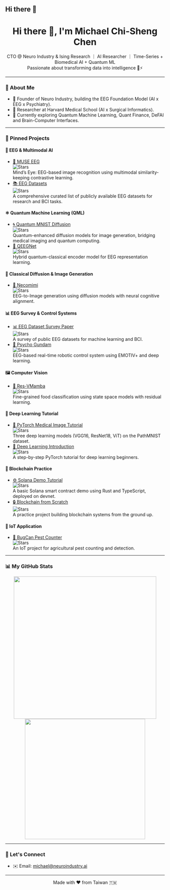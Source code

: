 ## Hi there 👋

<!--
**ChiShengChen/ChiShengChen** is a ✨ _special_ ✨ repository because its `README.md` (this file) appears on your GitHub profile.

Here are some ideas to get you started:

- 🔭 I’m currently working on ...
- 🌱 I’m currently learning ...
- 👯 I’m looking to collaborate on ...
- 🤔 I’m looking for help with ...
- 💬 Ask me about ...
- 📫 How to reach me: ...
- 😄 Pronouns: ...
- ⚡ Fun fact: ...
-->


<h1 align="center">Hi there 👋, I'm Michael Chi-Sheng Chen</h1>

<p align="center">
  CTO @ Neuro Industry & Ising Research ｜ AI Researcher ｜ Time-Series + Biomedical AI + Quantum ML <br>
  Passionate about transforming data into intelligence 🧠⚡️
</p>

---

### 🚀 About Me

- 🧠 Founder of Neuro Industry, building the EEG Foundation Model (AI x EEG x Psychiatry).
- 🧪 Researcher at Harvard Medical School (AI x Surgical Informatics).
- 🌱 Currently exploring Quantum Machine Learning, Quant Finance, DeFAI and Brain-Computer Interfaces.
<!--
- 📄 [My CV](https://github.com/ChiShengChen/CV)
-->
---

### 📌 Pinned Projects

#### 🧠 EEG & Multimodal AI
- [🧠 MUSE EEG](https://github.com/ChiShengChen/MUSE_EEG)  
  ![Stars](https://img.shields.io/github/stars/ChiShengChen/MUSE_EEG?style=social)  
  Mind’s Eye: EEG-based image recognition using multimodal similarity-keeping contrastive learning.  
- [📚 EEG Datasets](https://github.com/ChiShengChen/EEG-Datasets)  
  ![Stars](https://img.shields.io/github/stars/ChiShengChen/EEG-Datasets?style=social)  
  A comprehensive curated list of publicly available EEG datasets for research and BCI tasks.

#### ⚛️ Quantum Machine Learning (QML)
- [🌀 Quantum MNIST Diffusion](https://github.com/ChiShengChen/Quantum_MNIST_Diffusion)  
  ![Stars](https://img.shields.io/github/stars/ChiShengChen/Quantum_MNIST_Diffusion?style=social)  
  Quantum-enhanced diffusion models for image generation, bridging medical imaging and quantum computing.  
- [🧬 QEEGNet](https://github.com/ChiShengChen/QEEGNet)  
  ![Stars](https://img.shields.io/github/stars/ChiShengChen/QEEGNet?style=social)  
  Hybrid quantum-classical encoder model for EEG representation learning.

#### 🧬 Classical Diffusion & Image Generation
- [🧠 Necomimi](https://github.com/ChiShengChen/Necomimi)  
  ![Stars](https://img.shields.io/github/stars/ChiShengChen/Necomimi?style=social)  
  EEG-to-Image generation using diffusion models with neural cognitive alignment.

#### 📊 EEG Survey & Control Systems
- [📊 EEG Dataset Survey Paper](https://github.com/ChiShengChen/eeg-dataset-survey)  
  ![Stars](https://img.shields.io/github/stars/ChiShengChen/eeg-dataset-survey?style=social)  
  A survey of public EEG datasets for machine learning and BCI.  
- [🤖 Psycho Gundam](https://github.com/ChiShengChen/psycho-gundam)  
  ![Stars](https://img.shields.io/github/stars/ChiShengChen/psycho-gundam?style=social)  
  EEG-based real-time robotic control system using EMOTIV+ and deep learning.

#### 🖼️ Computer Vision
- [🍱 Res-VMamba](https://github.com/ChiShengChen/ResVMamba)  
  ![Stars](https://img.shields.io/github/stars/ChiShengChen/ResVMamba?style=social)  
  Fine-grained food classification using state space models with residual learning.

#### 🧪 Deep Learning Tutorial
- [🧠 PyTorch Medical Image Tutorial](https://github.com/ChiShengChen/pytorch_deep_learning_medimg_tutorial)  
  ![Stars](https://img.shields.io/github/stars/ChiShengChen/pytorch_deep_learning_medimg_tutorial?style=social)  
  Three deep learning models (VGG16, ResNet18, ViT) on the PathMNIST dataset.  
- [📘 Deep Learning Introduction](https://github.com/ChiShengChen/Deep_learning_introducrion)  
  ![Stars](https://img.shields.io/github/stars/ChiShengChen/Deep_learning_introducrion?style=social)  
  A step-by-step PyTorch tutorial for deep learning beginners.

#### 🔗 Blockchain Practice
- [⚙️ Solana Demo Tutorial](https://github.com/ChiShengChen/Solana_Demo_Tutorial)  
  ![Stars](https://img.shields.io/github/stars/ChiShengChen/Solana_Demo_Tutorial?style=social)  
  A basic Solana smart contract demo using Rust and TypeScript, deployed on devnet.  
- [🔒 Blockchain from Scratch](https://github.com/ChiShengChen/blockchain_practice)  
  ![Stars](https://img.shields.io/github/stars/ChiShengChen/blockchain_practice?style=social)  
  A practice project building blockchain systems from the ground up.

#### 🌾 IoT Application
- [🐞 BugCan Pest Counter](https://github.com/ChiShengChen/pure_agri_bugcan_pest-counter)  
  ![Stars](https://img.shields.io/github/stars/ChiShengChen/pure_agri_bugcan_pest-counter?style=social)  
  An IoT project for agricultural pest counting and detection.


---

### 📊 My GitHub Stats

<p align="center">
  <img src="https://github-readme-stats.vercel.app/api?username=ChiShengChen&show_icons=true&theme=default" width="450"/>
  <img src="https://github-readme-stats.vercel.app/api/top-langs/?username=ChiShengChen&layout=compact" width="380"/>
</p>

---

### 🧠 Let's Connect
<!--
- 🐦 Twitter: [@ChiShengChen](https://twitter.com/ChiShengChen)
- 🌐 Website: [https://neuroindustry.ai](https://neuroindustry.ai)
-->
- ✉️ Email: michael@neuroindustry.ai

---

<p align="center">
  Made with ❤️ from Taiwan 🇹🇼
</p>

